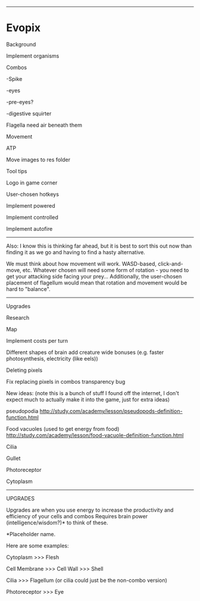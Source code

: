 ***
# Evopix

Background

Implement organisms

Combos

-Spike

-eyes

-pre-eyes?

-digestive squirter

Flagella need air beneath them

Movement

ATP

Move images to res folder

Tool tips

Logo in game corner

User-chosen hotkeys

Implement powered

Implement controlled

Implement autofire

*****************************************************************************************************************
Also:
I know this is thinking far ahead, but it is best to sort this out now than finding it as we go and having to find a hasty alternative.

We must think about how movement will work. WASD-based, click-and-move, etc.
Whatever chosen will need some form of rotation - you need to get your attacking side facing your prey...
Additionally, the user-chosen placement of flagellum would mean that rotation and movement would be hard to "balance".

*****************************************************************************************************************

Upgrades

Research

Map

Implement costs per turn

Different shapes of brain add creature wide bonuses (e.g. faster photosynthesis, electricity (like eels))

Deleting pixels

Fix replacing pixels in combos transparency bug

New ideas: (note this is a bunch of stuff I found off the internet, I don't expect much to actually make it into the game, just for extra ideas)

pseudopodia
http://study.com/academy/lesson/pseudopods-definition-function.html

Food vacuoles (used to get energy from food)
http://study.com/academy/lesson/food-vacuole-definition-function.html

Cilia

Gullet

Photoreceptor

Cytoplasm

*****************
UPGRADES

Upgrades are when you use energy to increase the productivity and efficiency of your cells and combos
Requires brain power (intelligence/wisdom?)* to think of these.

*Placeholder name.

Here are some examples:

Cytoplasm >>> Flesh

Cell Membrane >>> Cell Wall >>> Shell

Cilia >>> Flagellum (or cilia could just be the non-combo version)

Photoreceptor >>> Eye
